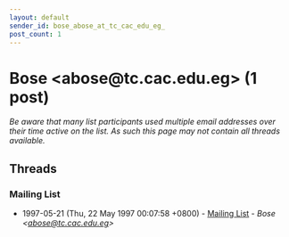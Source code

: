 ```yaml
---
layout: default
sender_id: bose_abose_at_tc_cac_edu_eg_
post_count: 1
---
```


# Bose <abose<span>@</span>tc.cac.edu.eg> (1 post)

_Be aware that many list participants used multiple email addresses over their time active on the list. As such this page may not contain all threads available._

## Threads

### Mailing List
+ 1997-05-21 (Thu, 22 May 1997 00:07:58 +0800) - [Mailing List](/archive/1997/05/94d809f2eb192c506f3bc7d0d2884bfb7e1103fe883d0cf66d10cd643b45e227) - _Bose \<abose@tc.cac.edu.eg\>_

